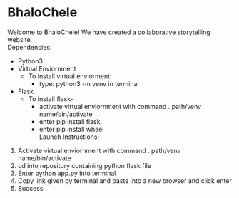 # BhaloChele
Welcome to BhaloChele! We have created a collaborative storytelling website.  
Dependencies:
- Python3
- Virtual Enviornment
  - To install virtual enviorment:
    - type: python3 -m venv in terminal 
- Flask
  - To install flask-
    - activate virtual enviornment with command . path/venv name/bin/activate
    - enter pip install flask 
    - enter pip install wheel  
Launch Instructions: 
1. Activate virtual enviornment with command . path/venv name/bin/activate 
2. cd into repository containing python flask file
3. Enter python app.py into terminal
4. Copy link given by terminal and paste into a new browser and click enter
5. Success
     
